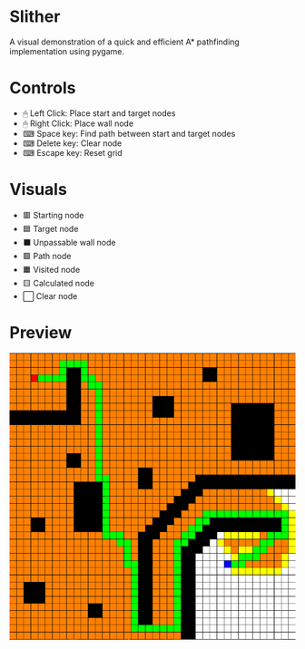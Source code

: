 # Slither
A visual demonstration of a quick and efficient A* pathfinding implementation using pygame.

# Controls
- 🖱 Left Click: Place start and target nodes
- 🖱 Right Click: Place wall node
- ⌨ Space key: Find path between start and target nodes
- ⌨ Delete key: Clear node
- ⌨ Escape key: Reset grid

# Visuals
- 🟥 Starting node
- 🟦 Target node
- ⬛ Unpassable wall node
- 🟩 Path node
- 🟧 Visited node
- 🟨 Calculated node
- ⬜ Clear node

# Preview
![preview.png](preview.png)
